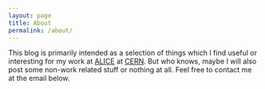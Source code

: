 ```yaml
---
layout: page
title: About
permalink: /about/
---
```


This blog is primarily intended as a selection of things which I find useful or interesting for my work at [ALICE](http://aliceinfo.cern.ch/Public/Welcome.html) at [CERN](http://home.web.cern.ch/). But who knows, maybe I will also post some non-work related stuff or nothing at all. Feel free to contact me at the email below.
